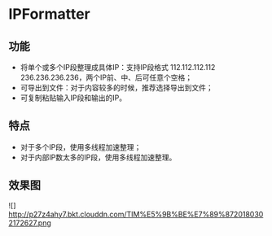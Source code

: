 # IPFormatter

## 功能
* 将单个或多个IP段整理成具体IP：支持IP段格式 112.112.112.112 236.236.236.236，两个IP前、中、后可任意个空格；
* 可导出到文件：对于内容较多的时候，推荐选择导出到文件；
* 可复制粘贴输入IP段和输出的IP。

## 特点
* 对于多个IP段，使用多线程加速整理；
* 对于内部IP数太多的IP段，使用多线程加速整理。

## 效果图
![] http://p27z4ahy7.bkt.clouddn.com/TIM%E5%9B%BE%E7%89%8720180302172627.png
